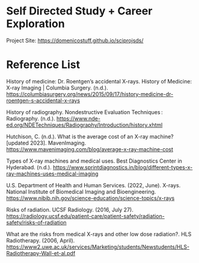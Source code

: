 # Self Directed Study + Career Exploration
Project Site: https://domenicostuff.github.io/sciprojsds/









# Reference List

History of medicine: Dr. Roentgen’s accidental X-rays. History of Medicine: X-ray Imaging | Columbia Surgery. (n.d.). https://columbiasurgery.org/news/2015/09/17/history-medicine-dr-roentgen-s-accidental-x-rays 

History of radiography. Nondestructive Evaluation Techniques : Radiography. (n.d.). https://www.nde-ed.org/NDETechniques/Radiography/Introduction/history.xhtml 

Hutchison, C. (n.d.). What is the average cost of an X-ray machine? [updated 2023]. MavenImaging. https://www.mavenimaging.com/blog/average-x-ray-machine-cost 

Types of X-ray machines and medical uses. Best Diagnostics Center in Hyderabad. (n.d.). https://www.sprintdiagnostics.in/blog/different-types-x-ray-machines-uses-medical-imaging 

U.S. Department of Health and Human Services. (2022, June). X-rays. National Institute of Biomedical Imaging and Bioengineering. https://www.nibib.nih.gov/science-education/science-topics/x-rays 

Risks of radiation. UCSF Radiology. (2016, July 27). https://radiology.ucsf.edu/patient-care/patient-safety/radiation-safety/risks-of-radiation 

What are the risks from medical X-rays and other low dose radiation?. HLS Radiotherapy. (2006, April). https://www2.uwe.ac.uk/services/Marketing/students/Newstudents/HLS-Radiotherapy-Wall-et-al.pdf 
